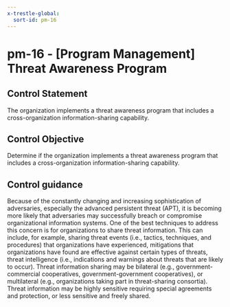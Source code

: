 ```yaml
---
x-trestle-global:
  sort-id: pm-16
---
```


# pm-16 - \[Program Management\] Threat Awareness Program

## Control Statement

The organization implements a threat awareness program that includes a cross-organization information-sharing capability.

## Control Objective

Determine if the organization implements a threat awareness program that includes a cross-organization information-sharing capability.

## Control guidance

Because of the constantly changing and increasing sophistication of adversaries, especially the advanced persistent threat (APT), it is becoming more likely that adversaries may successfully breach or compromise organizational information systems. One of the best techniques to address this concern is for organizations to share threat information. This can include, for example, sharing threat events (i.e., tactics, techniques, and procedures) that organizations have experienced, mitigations that organizations have found are effective against certain types of threats, threat intelligence (i.e., indications and warnings about threats that are likely to occur). Threat information sharing may be bilateral (e.g., government-commercial cooperatives, government-government cooperatives), or multilateral (e.g., organizations taking part in threat-sharing consortia). Threat information may be highly sensitive requiring special agreements and protection, or less sensitive and freely shared.
